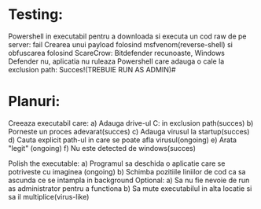 # Testing:
Powershell in executabil pentru a downloada si executa un cod raw de pe server: fail
Crearea unui payload folosind msfvenom(reverse-shell) si obfuscarea folosind ScareCrow: Bitdefender recunoaste, Windows Defender nu, aplicatia nu ruleaza
Powershell care adauga o cale la exclusion path: Succes!(TREBUIE RUN AS ADMIN)#
# Planuri:

Creeaza executabil care:
 a) Adauga drive-ul C: in exclusion path(succes)
 b) Porneste un proces adevarat(succes)
 c) Adauga virusul la startup(succes)
 d) Cauta explicit path-ul in care se poate afla virusul(ongoing)
 e) Arata "legit" (ongoing)
 f) Nu este detected de windows(succes)

Polish the executable:
 a) Programul sa deschida o aplicatie care se potriveste cu imaginea (ongoing)
 b) Schimba pozitiile liniilor de cod ca sa ascunda ce se intampla in background
Optional:
 a) Sa nu fie nevoie de run as administrator pentru a functiona
 b) Sa mute executabilul in alta locatie si sa il multiplice(virus-like)

